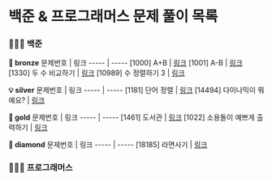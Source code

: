 # 백준 & 프로그래머스 문제 풀이 목록

### 👩🏻‍💻 백준
**🚀 bronze**
문제번호 | 링크 
----- | -----
[1000] A+B | [링크](https://www.naver.com)
[1001] A-B | [링크](https://www.naver.com)
[1330] 두 수 비교하기 | [링크](https://www.naver.com)
[10989] 수 정렬하기 3 | [링크](https://www.naver.com)

**💡 silver**
문제번호 | 링크 
----- | -----
[1181] 단어 정렬 | [링크](https://www.naver.com)
[14494] 다이나믹이 뭐예요? | [링크](https://github.com/ujinoong/baekjoon_hub/blob/main/%EB%B0%B1%EC%A4%80/Silver/14494.%E2%80%85%EB%8B%A4%EC%9D%B4%EB%82%98%EB%AF%B9%EC%9D%B4%E2%80%85%EB%AD%90%EC%98%88%EC%9A%94%EF%BC%9F/%EB%8B%A4%EC%9D%B4%EB%82%98%EB%AF%B9%EC%9D%B4%E2%80%85%EB%AD%90%EC%98%88%EC%9A%94%EF%BC%9F.py)

**🌟 gold**
문제번호 | 링크 
----- | -----
[1461] 도서관 | [링크](https://github.com/ujinoong/baekjoon_hub/blob/main/%EB%B0%B1%EC%A4%80/Gold/1461.%E2%80%85%EB%8F%84%EC%84%9C%EA%B4%80/%EB%8F%84%EC%84%9C%EA%B4%80.py)
[1022] 소용돌이 예쁘게 출력하기 | [링크](https://www.naver.com)

**💎 diamond**
문제번호 | 링크 
----- | -----
[18185] 라면사기 | [링크](https://github.com/ujinoong/baekjoon_hub/blob/bb85f6ac97909a3a58b1549bc820099952844824/%EB%B0%B1%EC%A4%80/Diamond/18185.%E2%80%85%EB%9D%BC%EB%A9%B4%E2%80%85%EC%82%AC%EA%B8%B0%E2%80%85%EF%BC%88Small%EF%BC%89/%EB%9D%BC%EB%A9%B4%E2%80%85%EC%82%AC%EA%B8%B0%E2%80%85%EF%BC%88Small%EF%BC%89.py)

### 👩🏻‍💻 프로그래머스

